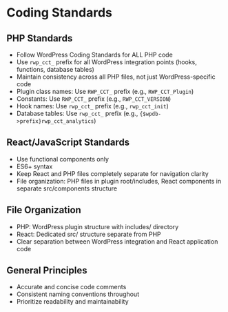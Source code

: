 # Coding Standards

## PHP Standards
- Follow WordPress Coding Standards for ALL PHP code
- Use `rwp_cct_` prefix for all WordPress integration points (hooks, functions, database tables)
- Maintain consistency across all PHP files, not just WordPress-specific code
- Plugin class names: Use `RWP_CCT_` prefix (e.g., `RWP_CCT_Plugin`)
- Constants: Use `RWP_CCT_` prefix (e.g., `RWP_CCT_VERSION`)
- Hook names: Use `rwp_cct_` prefix (e.g., `rwp_cct_init`)
- Database tables: Use `rwp_cct_` prefix (e.g., `{$wpdb->prefix}rwp_cct_analytics`)

## React/JavaScript Standards
- Use functional components only
- ES6+ syntax
- Keep React and PHP files completely separate for navigation clarity
- File organization: PHP files in plugin root/includes, React components in separate src/components structure

## File Organization
- PHP: WordPress plugin structure with includes/ directory
- React: Dedicated src/ structure separate from PHP
- Clear separation between WordPress integration and React application code

## General Principles
- Accurate and concise code comments
- Consistent naming conventions throughout
- Prioritize readability and maintainability